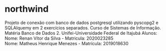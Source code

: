 # northwind
Projeto de conexão com banco de dados postgresql utilizando pyscopg2 e SQLAlquemy em 2 exercícios separados.
Curso de Sistemas de Informação. Matéria Banco de Dados 2. Unifei-Universidade Federal de Itajubá
Alunos: <br>
Nome: Renan Vítor da Silva - Matricula: 2020023285<br>
Nome: Matheus Henrique Menezes - Matrícula: 2019018630<br>

